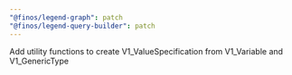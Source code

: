 ```yaml
---
"@finos/legend-graph": patch
"@finos/legend-query-builder": patch
---
```


Add utility functions to create V1_ValueSpecification from V1_Variable and V1_GenericType
